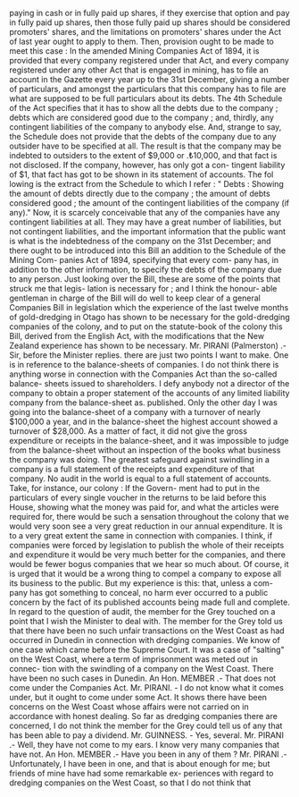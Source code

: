 paying in cash or in fully paid up shares, if they exercise that option and pay in fully paid up shares, then those fully paid up shares should be considered promoters' shares, and the limitations on promoters' shares under the Act of last year ought to apply to them. Then, provision ought to be made to meet this case : In the amended Mining Companies Act of 1894, it is provided that every company registered under that Act, and every company registered under any other Act that is engaged in mining, has to file an account in the Gazette every year up to the 31st December, giving a number of particulars, and amongst the particulars that this company has to file are what are supposed to be full particulars about its debts. The 4th Schedule of the Act specifies that it has to show all the debts due to the company ; debts which are considered good due to the company ; and, thirdly, any contingent liabilities of the company to anybody else. And, strange to say, the Schedule does not provide that the debts of the company due to any outsider have to be specified at all. The result is that the company may be indebted to outsiders to the extent of $9,000 or .₺10,000, and that fact is not disclosed. If the company, however, has only got a con- tingent liability of $1, that fact has got to be shown in its statement of accounts. The fol lowing is the extract from the Schedule to which I refer : " Debts : Showing the amount of debts directly due to the company ; the amount of debts considered good ; the amount of the contingent liabilities of the company (if any)." Now, it is scarcely conceivable that any of the companies have any contingent liabilities at all. They may have a great number of liabilities, but not contingent liabilities, and the important information that the public want is what is the indebtedness of the company on the 31st December; and there ought to be introduced into this Bill an addition to the Schedule of the Mining Com- panies Act of 1894, specifying that every com- pany has, in addition to the other information, to specify the debts of the company due to any person. Just looking over the Bill, these are some of the points that struck me that legis- lation is necessary for ; and I think the honour- able gentleman in charge of the Bill will do well to keep clear of a general Companies Bill in legislation which the experience of the last twelve months of gold-dredging in Otago has shown to be necessary for the gold-dredging companies of the colony, and to put on the statute-book of the colony this Bill, derived from the English Act, with the modifications that the New Zealand experience has shown to be necessary. Mr. PIRANI (Palmerston) .- Sir, before the Minister replies. there are just two points I want to make. One is in reference to the balance-sheets of companies. I do not think there is anything worse in connection with the Companies Act than the so-called balance- sheets issued to shareholders. I defy anybody not a director of the company to obtain a proper statement of the accounts of any limited liability company from the balance-sheet as. published. Only the other day I was going into the balance-sheet of a company with a turnover of nearly $100,000 a year, and in the balance-sheet the highest account showed a turnover of $28,000. As a matter of fact, it did not give the gross expenditure or receipts in the balance-sheet, and it was impossible to judge from the balance-sheet without an inspection of the books what business the company was doing. The greatest safeguard against swindling in a company is a full statement of the receipts and expenditure of that company. No audit in the world is equal to a full statement of accounts. Take, for instance, our colony : If the Govern- ment had to put in the particulars of every single voucher in the returns to be laid before this House, showing what the money was paid for, and what the articles were required for, there would be such a sensation throughout the colony that we would very soon see a very great reduction in our annual expenditure. It is to a very great extent the same in connection with companies. I think, if companies were forced by legislation to publish the whole of their receipts and expenditure it would be very much better for the companies, and there would be fewer bogus companies that we hear so much about. Of course, it is urged that it would be a wrong thing to compel a company to expose all its business to the public. But my experience is this: that, unless a com- pany has got something to conceal, no harm ever occurred to a public concern by the fact of its published accounts being made full and complete. In regard to the question of audit, the member for the Grey touched on a point that I wish the Minister to deal with. The member for the Grey told us that there have been no such unfair transactions on the West Coast as had occurred in Dunedin in connection with dredging companies. We know of one case which came before the Supreme Court. It was a case of "salting" on the West Coast, where a term of imprisonment was meted out in connec- tion with the swindling of a company on the West Coast. There have been no such cases in Dunedin. An Hon. MEMBER .- That does not come under the Companies Act. Mr. PIRANI. - I do not know what it comes under, but it ought to come under some Act. It shows there have been concerns on the West Coast whose affairs were not carried on in accordance with honest dealing. So far as dredging companies there are concerned, I do not think the member for the Grey could tell us of any that has been able to pay a dividend. Mr. GUINNESS. - Yes, several. Mr. PIRANI .- Well, they have not come to my ears. I know very many companies that have not. An Hon. MEMBER .- Have you been in any of them ? Mr. PIRANI .- Unfortunately, I have been in one, and that is about enough for me; but friends of mine have had some remarkable ex- periences with regard to dredging companies on the West Coast, so that I do not think that 